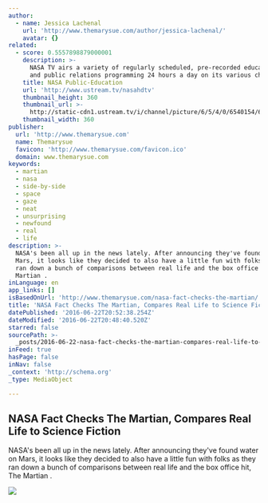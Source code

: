 ```yaml
---
author:
  - name: Jessica Lachenal
    url: 'http://www.themarysue.com/author/jessica-lachenal/'
    avatar: {}
related:
  - score: 0.5557898879000001
    description: >-
      NASA TV airs a variety of regularly scheduled, pre-recorded educational
      and public relations programming 24 hours a day on its various channels.
    title: NASA Public-Education
    url: 'http://www.ustream.tv/nasahdtv'
    thumbnail_height: 360
    thumbnail_url: >-
      http://static-cdn1.ustream.tv/i/channel/picture/6/5/4/0/6540154/6540154,640x360,b:2.jpg
    thumbnail_width: 360
publisher:
  url: 'http://www.themarysue.com'
  name: Themarysue
  favicon: 'http://www.themarysue.com/favicon.ico'
  domain: www.themarysue.com
keywords:
  - martian
  - nasa
  - side-by-side
  - space
  - gaze
  - neat
  - unsurprising
  - newfound
  - real
  - life
description: >-
  NASA's been all up in the news lately. After announcing they've found water on
  Mars, it looks like they decided to also have a little fun with folks as they
  ran down a bunch of comparisons between real life and the box office hit, The
  Martian .
inLanguage: en
app_links: []
isBasedOnUrl: 'http://www.themarysue.com/nasa-fact-checks-the-martian/'
title: 'NASA Fact Checks The Martian, Compares Real Life to Science Fiction'
datePublished: '2016-06-22T20:52:38.254Z'
dateModified: '2016-06-22T20:48:40.520Z'
starred: false
sourcePath: >-
  _posts/2016-06-22-nasa-fact-checks-the-martian-compares-real-life-to-science.md
inFeed: true
hasPage: false
inNav: false
_context: 'http://schema.org'
_type: MediaObject

---
```

<article style=""><h1>NASA Fact Checks The Martian, Compares Real Life to Science Fiction</h1><p>NASA's been all up in the news lately. After announcing they've found water on Mars, it looks like they decided to also have a little fun with folks as they ran down a bunch of comparisons between real life and the box office hit, The Martian .</p><img src="http://static02.mediaite.com/themarysue/uploads/2015/10/the-martian-tumblr-nasa-640x359.png" /></article>